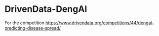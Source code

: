# DrivenData-DengAI
For the competition https://www.drivendata.org/competitions/44/dengai-predicting-disease-spread/
